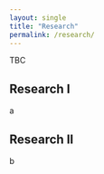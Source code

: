 ```yaml
---
layout: single
title: "Research"
permalink: /research/
---
```


TBC

## Research I
<div style="width:350px; float: left">

</div>
a

## Research II
<div style="width:350px; float: right">

</div>
b    
